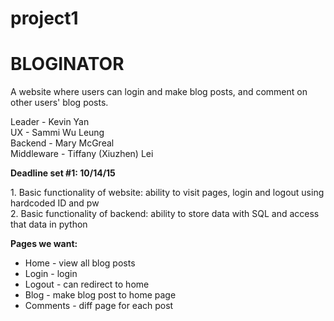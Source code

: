 # project1
  <h1>BLOGINATOR</h1>
  
A website where users can login and make blog posts, and comment on other users' blog posts.
  <p>
  Leader - Kevin Yan <br>
  UX - Sammi Wu Leung <br>
  Backend - Mary McGreal <br>
  Middleware - Tiffany (Xiuzhen) Lei <br>
  </p>
  
  <b>Deadline set #1: 10/14/15</b>
  <p>
  1. Basic functionality of website: ability to visit pages, login and logout using hardcoded ID and pw
  <br>
  2. Basic functionality of backend: ability to store data with SQL and access that data in python
  <br>
  </p>

<b>Pages we want:</b>
  * Home - view all blog posts
  * Login - login
  * Logout - can redirect to home
  * Blog - make blog post to home page
  * Comments - diff page for each post

  
